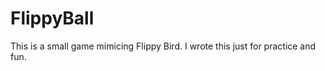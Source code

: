 FlippyBall
==========

This is a small game mimicing Flippy Bird. I wrote this just for practice and fun.
